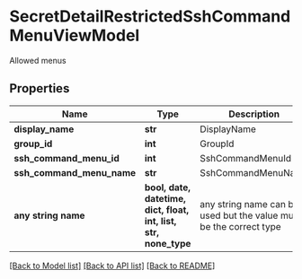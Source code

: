# SecretDetailRestrictedSshCommandMenuViewModel

Allowed menus

## Properties
Name | Type | Description | Notes
------------ | ------------- | ------------- | -------------
**display_name** | **str** | DisplayName | [optional] 
**group_id** | **int** | GroupId | [optional] 
**ssh_command_menu_id** | **int** | SshCommandMenuId | [optional] 
**ssh_command_menu_name** | **str** | SshCommandMenuName | [optional] 
**any string name** | **bool, date, datetime, dict, float, int, list, str, none_type** | any string name can be used but the value must be the correct type | [optional]

[[Back to Model list]](../README.md#documentation-for-models) [[Back to API list]](../README.md#documentation-for-api-endpoints) [[Back to README]](../README.md)


